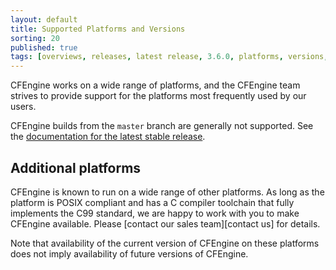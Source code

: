 ```yaml
---
layout: default
title: Supported Platforms and Versions
sorting: 20
published: true
tags: [overviews, releases, latest release, 3.6.0, platforms, versions, support]
---
```


CFEngine works on a wide range of platforms, and the CFEngine team strives to
provide support for the platforms most frequently used by our users.

CFEngine builds from the `master` branch are generally not supported. See the
[documentation for the latest stable release](https://docs.cfengine.com/latest/).

<!-- TODO: comment above paragraph, remote comment from here and update platform list

## Enterprise Server ##

| Platform     | Versions   | Architecture    |
|:--------------:|:-----------:|:---------------:|
| CentOS 	| 5, 6 	| x86-64   |
| RHEL 	| 5, 6 	| x86-64   |
| SLES 	| 11* 	| x86-64   |
| Ubuntu 	| 10.04, 12.04 	| x86-64   |

\* These packages will be available at a later date

## Hosts ##

Any host can be a policy server in Community installations of CFEngine.

| OS              | Versions     | Architectures      |
|-----------------|--------------|--------------------|
| AIX 	| 5.3*, 6*, 7* 	| PowerPC   |
| CentOS 	| 5, 6 	| x86-64, i386   |
| Debian 	| 6, 7 	| x86-64, i386   |
| RedHat 	| 4*, 5, 6 	| x86-64, i386   |
| SLES 	| 10*, 11* 	| x86-64, i386   |
| Solaris 	| 9* 	| SPARC   |
| Solaris 	| 10*, 11* 	| x86-64, UltraSparc   |
| Ubuntu 	| 10.4, 12.4 	| x86-64, i386   |
| Windows 	| 2008 	| x86-64, i386   |
| Windows 	| 2008, 2012 	| x86-64   |

\* These packages will be available at a later date

CFEngine Enterprise has [Virtual I/O Server (VIOS) Recognized status](http://www.ibm.com/partnerworld/gsd/solutiondetails.do?solution=48493) from IBM.
This means that CFEngine Enterprise has been technically verified by IBM
to be installed in and manage VIOS environments.

## Hub/Host compatibility ##

An upgrade path from previous versions will be made available in 3.6.1.

Some data will not be available from older hosts, and the policy you serve
needs to take into account hosts with different versions.

-->

## Additional platforms ##

CFEngine is known to run on a wide range of other platforms. As long as the
platform is POSIX compliant and has a C compiler toolchain that fully implements
the C99 standard, we are happy to work with you to make CFEngine available.
Please [contact our sales team][contact us] for details.

Note that availability of the current version of CFEngine on these platforms
does not imply availability of future versions of CFEngine.


